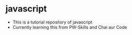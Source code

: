 # javascript

- This is a tutorial repository of javascript
- Currently learning this from PW-Skills and Chai aur Code
